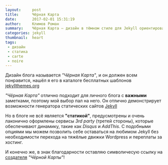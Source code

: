 ```yaml
---
layout:     post
title:      Чёрная Карта
date:       2017-02-01 15:31:19
author:     Климов Роман
summary:    Чёрная Карта — дизайн в тёмном стиле для Jekyll ориентированный на удобное и быстрое чтение
categories: jekyll
thumbnail:  heart
tags:
 - дизайн
 - статика
 - carte
 - noire
---
```


Дизайн блога называется *"Чёрная Карта"*, и он должен всем понравится, нашёл я 
его в каталоге бесплатных шаблонов [jekyllthemes.org][1]

*"Чёрная Карта"* отлично подходит для личного блога с **важными** заметками, поэтому мой
выбор пал на него. Он отлично демонстрирует возможности генератора статических 
сайтов [Jekyll][2] 

Но в блоге не всё является **"статикой"**, предусмотрены и очень лаконично оформлены
сервисы *3rd party* (третей стороны), которые обеспечивают динамику, такие как
*Disqus* и *AddThis*. С подобными опциями мы можем позволить себе оставаться на 
любимом Jekyll без необходимости перехода на тяжёлые движки Wordpress и переплаты
за хостинг.

И конечно же, в знак благодарности оставляю символичесую ссылку на [создателя][3] *"Чёрной
Карты"*!

[1]: http://jekyllthemes.org/themes/carte-noire/
[2]: https://jekyllrb.com/
[3]: http://www.jacobtomlinson.co.uk/
